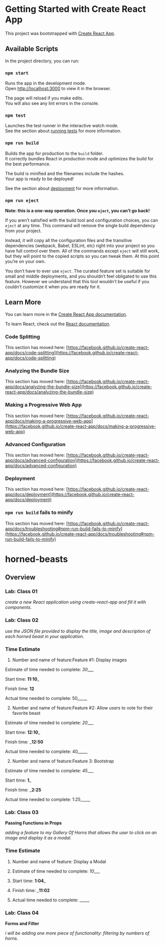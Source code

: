 # Getting Started with Create React App

This project was bootstrapped with [Create React App](https://github.com/facebook/create-react-app).

## Available Scripts

In the project directory, you can run:

### `npm start`

Runs the app in the development mode.\
Open [http://localhost:3000](http://localhost:3000) to view it in the browser.

The page will reload if you make edits.\
You will also see any lint errors in the console.

### `npm test`

Launches the test runner in the interactive watch mode.\
See the section about [running tests](https://facebook.github.io/create-react-app/docs/running-tests) for more information.

### `npm run build`

Builds the app for production to the `build` folder.\
It correctly bundles React in production mode and optimizes the build for the best performance.

The build is minified and the filenames include the hashes.\
Your app is ready to be deployed!

See the section about [deployment](https://facebook.github.io/create-react-app/docs/deployment) for more information.

### `npm run eject`

**Note: this is a one-way operation. Once you `eject`, you can’t go back!**

If you aren’t satisfied with the build tool and configuration choices, you can `eject` at any time. This command will remove the single build dependency from your project.

Instead, it will copy all the configuration files and the transitive dependencies (webpack, Babel, ESLint, etc) right into your project so you have full control over them. All of the commands except `eject` will still work, but they will point to the copied scripts so you can tweak them. At this point you’re on your own.

You don’t have to ever use `eject`. The curated feature set is suitable for small and middle deployments, and you shouldn’t feel obligated to use this feature. However we understand that this tool wouldn’t be useful if you couldn’t customize it when you are ready for it.

## Learn More

You can learn more in the [Create React App documentation](https://facebook.github.io/create-react-app/docs/getting-started).

To learn React, check out the [React documentation](https://reactjs.org/).

### Code Splitting

This section has moved here: [https://facebook.github.io/create-react-app/docs/code-splitting](https://facebook.github.io/create-react-app/docs/code-splitting)

### Analyzing the Bundle Size

This section has moved here: [https://facebook.github.io/create-react-app/docs/analyzing-the-bundle-size](https://facebook.github.io/create-react-app/docs/analyzing-the-bundle-size)

### Making a Progressive Web App

This section has moved here: [https://facebook.github.io/create-react-app/docs/making-a-progressive-web-app](https://facebook.github.io/create-react-app/docs/making-a-progressive-web-app)

### Advanced Configuration

This section has moved here: [https://facebook.github.io/create-react-app/docs/advanced-configuration](https://facebook.github.io/create-react-app/docs/advanced-configuration)

### Deployment

This section has moved here: [https://facebook.github.io/create-react-app/docs/deployment](https://facebook.github.io/create-react-app/docs/deployment)

### `npm run build` fails to minify

This section has moved here: [https://facebook.github.io/create-react-app/docs/troubleshooting#npm-run-build-fails-to-minify](https://facebook.github.io/create-react-app/docs/troubleshooting#npm-run-build-fails-to-minify)


# horned-beasts
## Overview

### Lab: Class 01
*create a new React application using create-react-app and fill it with components.*


### Lab: Class 02
*use the JSON file provided to display the title, image and description of each horned beast in your application.*




### Time Estimate

1. Number and name of feature:Feature #1: Display images

Estimate of time needed to complete: _30____

Start time: __11:10___

Finish time: __12__

Actual time needed to complete: 50_____



2.  Number and name of feature:Feature #2: Allow users to vote for their favorite beast

Estimate of time needed to complete: _20____

Start time: __12:10___

Finish time: ___12:50__

Actual time needed to complete: 40_____


2.  Number and name of feature:Feature 3: Bootstrap

Estimate of time needed to complete: _45____

Start time: __1___

Finish time: ___2:25__

Actual time needed to complete: 1:25_____


### Lab: Class 03
**Passing Functions in Props**

*adding a feature to my Gallery Of Horns that allows the user to click on an image and display it as a modal.*

### Time Estimate

1. Number and name of feature:  Display a Modal

2. Estimate of time needed to complete: _10____

3. Start time: __1:04___

4. Finish time: ___11:02__

5. Actual time needed to complete: _____

### Lab: Class 04
**Forms and Filter**

*i will be adding one more piece of functionality: filtering by numbers of horns.*